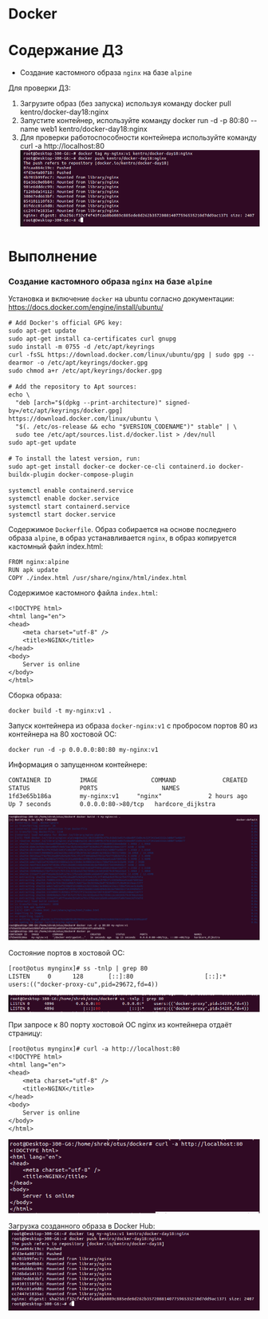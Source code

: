 # Docker

# **Содержание ДЗ**

* Создание кастомного образа `nginx` на базе `alpine`

Для проверки ДЗ:
1. Загрузите образ (без запуска) используя команду docker pull kentro/docker-day18:nginx
2. Запустите контейнер, используйте команду docker run -d -p 80:80 --name web1 kentro/docker-day18:nginx
3. Для проверки работоспособности контейнера используйте команду curl -a http://localhost:80
![img_1](https://github.com/kureshtar/otus_linux_administrator/blob/main/HomeWork18_docker/images/Screenshot%20from%202023-11-22%2010-06-25.png)

# **Выполнение**

### Создание кастомного образа `nginx` на базе `alpine`

Установка и включение `docker` на ubuntu согласно документации:
https://docs.docker.com/engine/install/ubuntu/
```
# Add Docker's official GPG key:
sudo apt-get update
sudo apt-get install ca-certificates curl gnupg
sudo install -m 0755 -d /etc/apt/keyrings
curl -fsSL https://download.docker.com/linux/ubuntu/gpg | sudo gpg --dearmor -o /etc/apt/keyrings/docker.gpg
sudo chmod a+r /etc/apt/keyrings/docker.gpg

# Add the repository to Apt sources:
echo \
  "deb [arch="$(dpkg --print-architecture)" signed-by=/etc/apt/keyrings/docker.gpg] https://download.docker.com/linux/ubuntu \
  "$(. /etc/os-release && echo "$VERSION_CODENAME")" stable" | \
  sudo tee /etc/apt/sources.list.d/docker.list > /dev/null
sudo apt-get update

# To install the latest version, run:
sudo apt-get install docker-ce docker-ce-cli containerd.io docker-buildx-plugin docker-compose-plugin

systemctl enable containerd.service
systemctl enable docker.service
systemctl start containerd.service
systemctl start docker.service
```

Содержимое `Dockerfile`. Образ собирается на основе последнего образа `alpine`, 
в образ устанавливается `nginx`, в образ копируется кастомный файл index.html:

```
FROM nginx:alpine
RUN apk update
COPY ./index.html /usr/share/nginx/html/index.html
```

Содержимое кастомного файла `index.html`:

```
<!DOCTYPE html>
<html lang="en">
<head>
    <meta charset="utf-8" />
    <title>NGINX</title>
</head>
<body>
    Server is online
</body>
</html>
```


Сборка образа:
```
docker build -t my-nginx:v1 .
```

Запуск контейнера из образа `docker-nginx:v1` с пробросом портов 80 из контейнера на 80 хостовой ОС:
```
docker run -d -p 0.0.0.0:80:80 my-nginx:v1
```

Информация о запущенном контейнере:
```
CONTAINER ID        IMAGE               COMMAND             CREATED             STATUS              PORTS                  NAMES
1fd3e65b186a        my-nginx:v1     "nginx"             2 hours ago         Up 7 seconds        0.0.0.0:80->80/tcp   hardcore_dijkstra
```

![img_1](https://github.com/kureshtar/otus_linux_administrator/blob/main/HomeWork18_docker/images/Screenshot%20from%202023-11-22%2009-47-11.png)

Состояние портов в хостовой ОС:
```
[root@otus mynginx]# ss -tnlp | grep 80
LISTEN     0      128       [::]:80                    [::]:*                   users:(("docker-proxy-cu",pid=29672,fd=4))
```
![img_1](https://github.com/kureshtar/otus_linux_administrator/blob/main/HomeWork18_docker/images/Screenshot%20from%202023-11-22%2009-47-39.png)

При запросе к 80 порту хостовой ОС nginx из контейнера отдаёт страницу:
```
[root@otus mynginx]# curl -a http://localhost:80
<!DOCTYPE html>
<html lang="en">
<head>
    <meta charset="utf-8" />
    <title>NGINX</title>
</head>
<body>
    Server is online
</body>
</html>
```
![img_1](https://github.com/kureshtar/otus_linux_administrator/blob/main/HomeWork18_docker/images/Screenshot%20from%202023-11-22%2009-47-55.png)

Загрузка созданного образа в Docker Hub:
![img_1](https://github.com/kureshtar/otus_linux_administrator/blob/main/HomeWork18_docker/images/Screenshot%20from%202023-11-22%2010-06-25.png)

